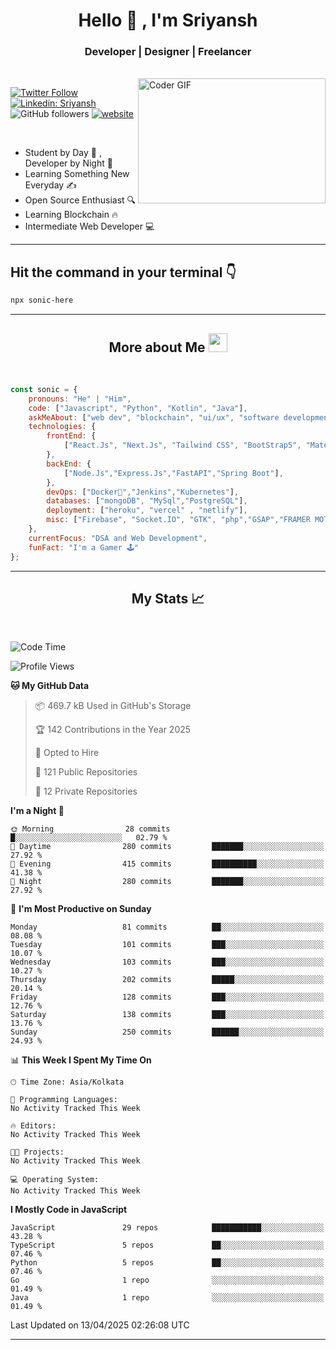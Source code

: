 
<h1 align="center">Hello  👋 , I'm Sriyansh</h1>
<h3 align="center">Developer | Designer | Freelancer </h3>
<br>
<img alt="Coder GIF" align="right" height=200 width=300 src="https://miro.medium.com/max/1360/0*7Q3yvSIv_t0ioJ-Z.gif" />

[![Twitter Follow](https://img.shields.io/twitter/follow/ShivamSriyansh?label=Follow)](https://twitter.com/intent/follow?screen_name=ShivamSriyansh)
[![Linkedin: Sriyansh](https://img.shields.io/badge/-Sriyansh-blue?style=flat-square&logo=Linkedin&logoColor=white&link=https://www.linkedin.com/in/sriyansh-shivam/)](https://www.linkedin.com/in/sriyansh-shivam/)
![GitHub followers](https://img.shields.io/github/followers/SoNiC-HeRE?label=Follow&style=social)
[![website](https://img.shields.io/badge/Website-46a2f1.svg?&style=flat-square&logo=Google-Chrome&logoColor=white&link=https://ss-portfolio.vercel.app/)](https://ss-portfolio.vercel.app/)

<br/>

- Student by Day 🌅 , Developer by Night 🌃
- Learning Something New Everyday ✍️
- Open Source Enthusiast 🔍
- Learning Blockchain 🔥
- Intermediate Web Developer 💻



<hr/>

## Hit the command in your terminal 👇
```bash
npx sonic-here
```

<hr/>
<h2 align="center">More about Me <img src="https://emojis.slackmojis.com/emojis/images/1531849430/4246/blob-sunglasses.gif?1531849430" width="30"/> </h3>
<br>

```javascript
const sonic = {
    pronouns: "He" | "Him",
    code: ["Javascript", "Python", "Kotlin", "Java"],
    askMeAbout: ["web dev", "blockchain", "ui/ux", "software development"],
    technologies: {
        frontEnd: {
            ["React.Js", "Next.Js", "Tailwind CSS", "BootStrap5", "MaterialUI","Vite"]
        },
        backEnd: {
            ["Node.Js","Express.Js","FastAPI","Spring Boot"],
        },
        devOps: ["Docker🐳","Jenkins","Kubernetes"],
        databases: ["mongoDB", "MySql","PostgreSQL"],
        deployment: ["heroku", "vercel" , "netlify"],
        misc: ["Firebase", "Socket.IO", "GTK", "php","GSAP","FRAMER MOTION","FIGMA"]
    },
    currentFocus: "DSA and Web Development",
    funFact: "I'm a Gamer 🕹️"
};
```
<hr/>

<h2 align="center"> My Stats 📈 </h2>
<br />

<!--START_SECTION:waka-->
![Code Time](http://img.shields.io/badge/Code%20Time-161%20hrs%2048%20mins-blue)

![Profile Views](http://img.shields.io/badge/Profile%20Views-0-blue)

**🐱 My GitHub Data** 

> 📦 469.7 kB Used in GitHub's Storage 
 > 
> 🏆 142 Contributions in the Year 2025
 > 
> 💼 Opted to Hire
 > 
> 📜 121 Public Repositories 
 > 
> 🔑 12 Private Repositories 
 > 
**I'm a Night 🦉** 

```text
🌞 Morning                28 commits          █░░░░░░░░░░░░░░░░░░░░░░░░   02.79 % 
🌆 Daytime                280 commits         ███████░░░░░░░░░░░░░░░░░░   27.92 % 
🌃 Evening                415 commits         ██████████░░░░░░░░░░░░░░░   41.38 % 
🌙 Night                  280 commits         ███████░░░░░░░░░░░░░░░░░░   27.92 % 
```
📅 **I'm Most Productive on Sunday** 

```text
Monday                   81 commits          ██░░░░░░░░░░░░░░░░░░░░░░░   08.08 % 
Tuesday                  101 commits         ███░░░░░░░░░░░░░░░░░░░░░░   10.07 % 
Wednesday                103 commits         ███░░░░░░░░░░░░░░░░░░░░░░   10.27 % 
Thursday                 202 commits         █████░░░░░░░░░░░░░░░░░░░░   20.14 % 
Friday                   128 commits         ███░░░░░░░░░░░░░░░░░░░░░░   12.76 % 
Saturday                 138 commits         ███░░░░░░░░░░░░░░░░░░░░░░   13.76 % 
Sunday                   250 commits         ██████░░░░░░░░░░░░░░░░░░░   24.93 % 
```


📊 **This Week I Spent My Time On** 

```text
🕑︎ Time Zone: Asia/Kolkata

💬 Programming Languages: 
No Activity Tracked This Week

🔥 Editors: 
No Activity Tracked This Week

🐱‍💻 Projects: 
No Activity Tracked This Week

💻 Operating System: 
No Activity Tracked This Week
```

**I Mostly Code in JavaScript** 

```text
JavaScript               29 repos            ███████████░░░░░░░░░░░░░░   43.28 % 
TypeScript               5 repos             ██░░░░░░░░░░░░░░░░░░░░░░░   07.46 % 
Python                   5 repos             ██░░░░░░░░░░░░░░░░░░░░░░░   07.46 % 
Go                       1 repo              ░░░░░░░░░░░░░░░░░░░░░░░░░   01.49 % 
Java                     1 repo              ░░░░░░░░░░░░░░░░░░░░░░░░░   01.49 % 
```




 Last Updated on 13/04/2025 02:26:08 UTC
<!--END_SECTION:waka-->
<hr />
